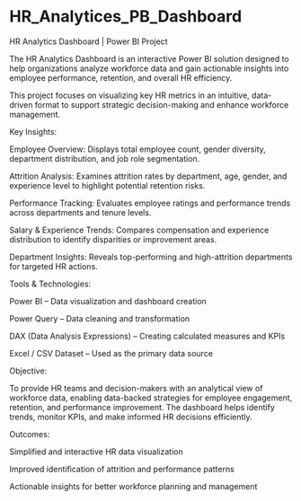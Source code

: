 # HR_Analytices_PB_Dashboard

HR Analytics Dashboard | Power BI Project

The HR Analytics Dashboard is an interactive Power BI solution designed to help organizations analyze workforce data and gain actionable insights into employee performance, retention, and overall HR efficiency.

This project focuses on visualizing key HR metrics in an intuitive, data-driven format to support strategic decision-making and enhance workforce management.

Key Insights:

Employee Overview: Displays total employee count, gender diversity, department distribution, and job role segmentation.

Attrition Analysis: Examines attrition rates by department, age, gender, and experience level to highlight potential retention risks.

Performance Tracking: Evaluates employee ratings and performance trends across departments and tenure levels.

Salary & Experience Trends: Compares compensation and experience distribution to identify disparities or improvement areas.

Department Insights: Reveals top-performing and high-attrition departments for targeted HR actions.

Tools & Technologies:

Power BI – Data visualization and dashboard creation

Power Query – Data cleaning and transformation

DAX (Data Analysis Expressions) – Creating calculated measures and KPIs

Excel / CSV Dataset – Used as the primary data source

Objective:

To provide HR teams and decision-makers with an analytical view of workforce data, enabling data-backed strategies for employee engagement, retention, and performance improvement. The dashboard helps identify trends, monitor KPIs, and make informed HR decisions efficiently.

Outcomes:

Simplified and interactive HR data visualization

Improved identification of attrition and performance patterns

Actionable insights for better workforce planning and management
